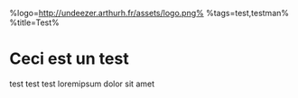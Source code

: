 %logo=http://undeezer.arthurh.fr/assets/logo.png%
%tags=test,testman%
%title=Test%

Ceci est un test
================

test test test
loremipsum dolor sit amet